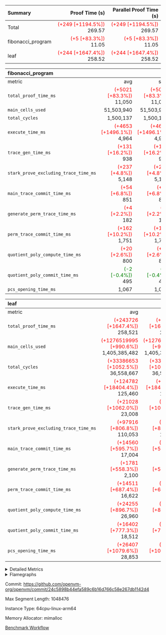 | Summary | Proof Time (s) | Parallel Proof Time (s) |
|:---|---:|---:|
| Total | <span style='color: red'>(+249 [+1194.5%])</span> 269.57 | <span style='color: red'>(+249 [+1194.5%])</span> 269.57 |
| fibonacci_program | <span style='color: red'>(+5 [+83.3%])</span> 11.05 | <span style='color: red'>(+5 [+83.3%])</span> 11.05 |
| leaf | <span style='color: red'>(+244 [+1647.4%])</span> 258.52 | <span style='color: red'>(+244 [+1647.4%])</span> 258.52 |


| fibonacci_program |||||
|:---|---:|---:|---:|---:|
|metric|avg|sum|max|min|
| `total_proof_time_ms ` | <span style='color: red'>(+5021 [+83.3%])</span> 11,050 | <span style='color: red'>(+5021 [+83.3%])</span> 11,050 | <span style='color: red'>(+5021 [+83.3%])</span> 11,050 | <span style='color: red'>(+5021 [+83.3%])</span> 11,050 |
| `main_cells_used     ` |  51,503,940 |  51,503,940 |  51,503,940 |  51,503,940 |
| `total_cycles        ` |  1,500,137 |  1,500,137 |  1,500,137 |  1,500,137 |
| `execute_time_ms     ` | <span style='color: red'>(+4653 [+1496.1%])</span> 4,964 | <span style='color: red'>(+4653 [+1496.1%])</span> 4,964 | <span style='color: red'>(+4653 [+1496.1%])</span> 4,964 | <span style='color: red'>(+4653 [+1496.1%])</span> 4,964 |
| `trace_gen_time_ms   ` | <span style='color: red'>(+131 [+16.2%])</span> 938 | <span style='color: red'>(+131 [+16.2%])</span> 938 | <span style='color: red'>(+131 [+16.2%])</span> 938 | <span style='color: red'>(+131 [+16.2%])</span> 938 |
| `stark_prove_excluding_trace_time_ms` | <span style='color: red'>(+237 [+4.8%])</span> 5,148 | <span style='color: red'>(+237 [+4.8%])</span> 5,148 | <span style='color: red'>(+237 [+4.8%])</span> 5,148 | <span style='color: red'>(+237 [+4.8%])</span> 5,148 |
| `main_trace_commit_time_ms` | <span style='color: red'>(+54 [+6.8%])</span> 851 | <span style='color: red'>(+54 [+6.8%])</span> 851 | <span style='color: red'>(+54 [+6.8%])</span> 851 | <span style='color: red'>(+54 [+6.8%])</span> 851 |
| `generate_perm_trace_time_ms` | <span style='color: red'>(+4 [+2.2%])</span> 182 | <span style='color: red'>(+4 [+2.2%])</span> 182 | <span style='color: red'>(+4 [+2.2%])</span> 182 | <span style='color: red'>(+4 [+2.2%])</span> 182 |
| `perm_trace_commit_time_ms` | <span style='color: red'>(+162 [+10.2%])</span> 1,751 | <span style='color: red'>(+162 [+10.2%])</span> 1,751 | <span style='color: red'>(+162 [+10.2%])</span> 1,751 | <span style='color: red'>(+162 [+10.2%])</span> 1,751 |
| `quotient_poly_compute_time_ms` | <span style='color: red'>(+20 [+2.6%])</span> 800 | <span style='color: red'>(+20 [+2.6%])</span> 800 | <span style='color: red'>(+20 [+2.6%])</span> 800 | <span style='color: red'>(+20 [+2.6%])</span> 800 |
| `quotient_poly_commit_time_ms` | <span style='color: green'>(-2 [-0.4%])</span> 495 | <span style='color: green'>(-2 [-0.4%])</span> 495 | <span style='color: green'>(-2 [-0.4%])</span> 495 | <span style='color: green'>(-2 [-0.4%])</span> 495 |
| `pcs_opening_time_ms ` |  1,067 |  1,067 |  1,067 |  1,067 |

| leaf |||||
|:---|---:|---:|---:|---:|
|metric|avg|sum|max|min|
| `total_proof_time_ms ` | <span style='color: red'>(+243726 [+1647.4%])</span> 258,521 | <span style='color: red'>(+243726 [+1647.4%])</span> 258,521 | <span style='color: red'>(+243726 [+1647.4%])</span> 258,521 | <span style='color: red'>(+243726 [+1647.4%])</span> 258,521 |
| `main_cells_used     ` | <span style='color: red'>(+1276519995 [+990.6%])</span> 1,405,385,482 | <span style='color: red'>(+1276519995 [+990.6%])</span> 1,405,385,482 | <span style='color: red'>(+1276519995 [+990.6%])</span> 1,405,385,482 | <span style='color: red'>(+1276519995 [+990.6%])</span> 1,405,385,482 |
| `total_cycles        ` | <span style='color: red'>(+33386653 [+1052.5%])</span> 36,558,667 | <span style='color: red'>(+33386653 [+1052.5%])</span> 36,558,667 | <span style='color: red'>(+33386653 [+1052.5%])</span> 36,558,667 | <span style='color: red'>(+33386653 [+1052.5%])</span> 36,558,667 |
| `execute_time_ms     ` | <span style='color: red'>(+124782 [+18404.4%])</span> 125,460 | <span style='color: red'>(+124782 [+18404.4%])</span> 125,460 | <span style='color: red'>(+124782 [+18404.4%])</span> 125,460 | <span style='color: red'>(+124782 [+18404.4%])</span> 125,460 |
| `trace_gen_time_ms   ` | <span style='color: red'>(+21028 [+1062.0%])</span> 23,008 | <span style='color: red'>(+21028 [+1062.0%])</span> 23,008 | <span style='color: red'>(+21028 [+1062.0%])</span> 23,008 | <span style='color: red'>(+21028 [+1062.0%])</span> 23,008 |
| `stark_prove_excluding_trace_time_ms` | <span style='color: red'>(+97916 [+806.8%])</span> 110,053 | <span style='color: red'>(+97916 [+806.8%])</span> 110,053 | <span style='color: red'>(+97916 [+806.8%])</span> 110,053 | <span style='color: red'>(+97916 [+806.8%])</span> 110,053 |
| `main_trace_commit_time_ms` | <span style='color: red'>(+14560 [+595.7%])</span> 17,004 | <span style='color: red'>(+14560 [+595.7%])</span> 17,004 | <span style='color: red'>(+14560 [+595.7%])</span> 17,004 | <span style='color: red'>(+14560 [+595.7%])</span> 17,004 |
| `generate_perm_trace_time_ms` | <span style='color: red'>(+1781 [+558.3%])</span> 2,100 | <span style='color: red'>(+1781 [+558.3%])</span> 2,100 | <span style='color: red'>(+1781 [+558.3%])</span> 2,100 | <span style='color: red'>(+1781 [+558.3%])</span> 2,100 |
| `perm_trace_commit_time_ms` | <span style='color: red'>(+14511 [+687.4%])</span> 16,622 | <span style='color: red'>(+14511 [+687.4%])</span> 16,622 | <span style='color: red'>(+14511 [+687.4%])</span> 16,622 | <span style='color: red'>(+14511 [+687.4%])</span> 16,622 |
| `quotient_poly_compute_time_ms` | <span style='color: red'>(+24255 [+896.7%])</span> 26,960 | <span style='color: red'>(+24255 [+896.7%])</span> 26,960 | <span style='color: red'>(+24255 [+896.7%])</span> 26,960 | <span style='color: red'>(+24255 [+896.7%])</span> 26,960 |
| `quotient_poly_commit_time_ms` | <span style='color: red'>(+16402 [+777.3%])</span> 18,512 | <span style='color: red'>(+16402 [+777.3%])</span> 18,512 | <span style='color: red'>(+16402 [+777.3%])</span> 18,512 | <span style='color: red'>(+16402 [+777.3%])</span> 18,512 |
| `pcs_opening_time_ms ` | <span style='color: red'>(+26407 [+1079.6%])</span> 28,853 | <span style='color: red'>(+26407 [+1079.6%])</span> 28,853 | <span style='color: red'>(+26407 [+1079.6%])</span> 28,853 | <span style='color: red'>(+26407 [+1079.6%])</span> 28,853 |



<details>
<summary>Detailed Metrics</summary>

| group | num_segments | keygen_time_ms | commit_exe_time_ms |
| --- | --- | --- | --- |
| fibonacci_program | 1 | 362 | 5 | 

| group | air_name | quotient_deg | interactions | constraints |
| --- | --- | --- | --- | --- |
| fibonacci_program | AccessAdapterAir<16> | 2 | 5 | 14 | 
| fibonacci_program | AccessAdapterAir<2> | 2 | 5 | 14 | 
| fibonacci_program | AccessAdapterAir<32> | 2 | 5 | 14 | 
| fibonacci_program | AccessAdapterAir<4> | 2 | 5 | 14 | 
| fibonacci_program | AccessAdapterAir<64> | 2 | 5 | 14 | 
| fibonacci_program | AccessAdapterAir<8> | 2 | 5 | 14 | 
| fibonacci_program | BitwiseOperationLookupAir<8> | 2 | 2 | 4 | 
| fibonacci_program | MemoryMerkleAir<8> | 2 | 4 | 40 | 
| fibonacci_program | PersistentBoundaryAir<8> | 2 | 3 | 6 | 
| fibonacci_program | PhantomAir | 2 | 3 | 5 | 
| fibonacci_program | Poseidon2PeripheryAir<BabyBearParameters>, 1> | 2 | 1 | 286 | 
| fibonacci_program | ProgramAir | 1 | 1 | 4 | 
| fibonacci_program | RangeTupleCheckerAir<2> | 1 | 1 | 4 | 
| fibonacci_program | VariableRangeCheckerAir | 1 | 1 | 4 | 
| fibonacci_program | VmAirWrapper<Rv32BaseAluAdapterAir, BaseAluCoreAir<4, 8> | 2 | 19 | 43 | 
| fibonacci_program | VmAirWrapper<Rv32BaseAluAdapterAir, LessThanCoreAir<4, 8> | 2 | 17 | 39 | 
| fibonacci_program | VmAirWrapper<Rv32BaseAluAdapterAir, ShiftCoreAir<4, 8> | 2 | 23 | 90 | 
| fibonacci_program | VmAirWrapper<Rv32BranchAdapterAir, BranchEqualCoreAir<4> | 2 | 11 | 25 | 
| fibonacci_program | VmAirWrapper<Rv32BranchAdapterAir, BranchLessThanCoreAir<4, 8> | 2 | 13 | 41 | 
| fibonacci_program | VmAirWrapper<Rv32CondRdWriteAdapterAir, Rv32JalLuiCoreAir> | 2 | 10 | 22 | 
| fibonacci_program | VmAirWrapper<Rv32HintStoreAdapterAir, Rv32HintStoreCoreAir> | 2 | 15 | 17 | 
| fibonacci_program | VmAirWrapper<Rv32JalrAdapterAir, Rv32JalrCoreAir> | 2 | 16 | 20 | 
| fibonacci_program | VmAirWrapper<Rv32LoadStoreAdapterAir, LoadSignExtendCoreAir<4, 8> | 2 | 18 | 33 | 
| fibonacci_program | VmAirWrapper<Rv32LoadStoreAdapterAir, LoadStoreCoreAir<4> | 2 | 17 | 38 | 
| fibonacci_program | VmAirWrapper<Rv32MultAdapterAir, DivRemCoreAir<4, 8> | 2 | 25 | 88 | 
| fibonacci_program | VmAirWrapper<Rv32MultAdapterAir, MulHCoreAir<4, 8> | 2 | 24 | 38 | 
| fibonacci_program | VmAirWrapper<Rv32MultAdapterAir, MultiplicationCoreAir<4, 8> | 2 | 19 | 26 | 
| fibonacci_program | VmAirWrapper<Rv32RdWriteAdapterAir, Rv32AuipcCoreAir> | 2 | 11 | 15 | 
| fibonacci_program | VmConnectorAir | 2 | 3 | 9 | 
| leaf | AccessAdapterAir<2> | 4 | 5 | 12 | 
| leaf | AccessAdapterAir<4> | 4 | 5 | 12 | 
| leaf | AccessAdapterAir<8> | 4 | 5 | 12 | 
| leaf | FriReducedOpeningAir | 4 | 35 | 59 | 
| leaf | NativePoseidon2Air<BabyBearParameters>, 1> | 4 | 31 | 302 | 
| leaf | PhantomAir | 4 | 3 | 4 | 
| leaf | ProgramAir | 1 | 1 | 4 | 
| leaf | VariableRangeCheckerAir | 1 | 1 | 4 | 
| leaf | VmAirWrapper<BranchNativeAdapterAir, BranchEqualCoreAir<1> | 2 | 11 | 23 | 
| leaf | VmAirWrapper<JalNativeAdapterAir, JalCoreAir> | 4 | 7 | 6 | 
| leaf | VmAirWrapper<NativeAdapterAir<2, 0>, PublicValuesCoreAir> | 4 | 11 | 23 | 
| leaf | VmAirWrapper<NativeAdapterAir<2, 1>, FieldArithmeticCoreAir> | 4 | 15 | 23 | 
| leaf | VmAirWrapper<NativeLoadStoreAdapterAir<1>, NativeLoadStoreCoreAir<1> | 4 | 15 | 24 | 
| leaf | VmAirWrapper<NativeVectorizedAdapterAir<4>, FieldExtensionCoreAir> | 4 | 15 | 23 | 
| leaf | VmConnectorAir | 4 | 3 | 8 | 
| leaf | VolatileBoundaryAir | 4 | 4 | 16 | 

| group | air_name | dsl_ir | idx | opcode | cells_used |
| --- | --- | --- | --- | --- | --- |
| leaf | <BranchNativeAdapterAir,BranchEqualCoreAir<1>> | AssertEqEI | 0 | BNE | 92 | 
| leaf | <BranchNativeAdapterAir,BranchEqualCoreAir<1>> | AssertEqV | 0 | BNE | 24,656 | 
| leaf | <BranchNativeAdapterAir,BranchEqualCoreAir<1>> | AssertEqVI | 0 | BNE | 1,955 | 
| leaf | <BranchNativeAdapterAir,BranchEqualCoreAir<1>> | AssertNeVI | 0 | BEQ | 23 | 
| leaf | <BranchNativeAdapterAir,BranchEqualCoreAir<1>> | For | 0 | BNE | 5,253,591 | 
| leaf | <BranchNativeAdapterAir,BranchEqualCoreAir<1>> | IfEq | 0 | BNE | 20,950,424 | 
| leaf | <BranchNativeAdapterAir,BranchEqualCoreAir<1>> | IfEqI | 0 | BNE | 41,906,345 | 
| leaf | <BranchNativeAdapterAir,BranchEqualCoreAir<1>> | IfNe | 0 | BEQ | 20,950,424 | 
| leaf | <BranchNativeAdapterAir,BranchEqualCoreAir<1>> | IfNeI | 0 | BEQ | 2,300 | 
| leaf | <BranchNativeAdapterAir,BranchEqualCoreAir<1>> | ZipFor | 0 | BNE | 5,743,675 | 
| leaf | <JalNativeAdapterAir,JalCoreAir> |  | 0 | JAL | 10 | 
| leaf | <JalNativeAdapterAir,JalCoreAir> | For | 0 | JAL | 230,160 | 
| leaf | <JalNativeAdapterAir,JalCoreAir> | ZipFor | 0 | JAL | 16,100 | 
| leaf | <NativeAdapterAir<2, 1>,FieldArithmeticCoreAir> | AddEI | 0 | ADD | 54,753,480 | 
| leaf | <NativeAdapterAir<2, 1>,FieldArithmeticCoreAir> | AddFI | 0 | ADD | 54,659,280 | 
| leaf | <NativeAdapterAir<2, 1>,FieldArithmeticCoreAir> | AddV | 0 | ADD | 59,400 | 
| leaf | <NativeAdapterAir<2, 1>,FieldArithmeticCoreAir> | AddVI | 0 | ADD | 138,433,770 | 
| leaf | <NativeAdapterAir<2, 1>,FieldArithmeticCoreAir> | Alloc | 0 | ADD | 1,424,970 | 
| leaf | <NativeAdapterAir<2, 1>,FieldArithmeticCoreAir> | Alloc | 0 | MUL | 741,600 | 
| leaf | <NativeAdapterAir<2, 1>,FieldArithmeticCoreAir> | For | 0 | ADD | 6,162,030 | 
| leaf | <NativeAdapterAir<2, 1>,FieldArithmeticCoreAir> | LoadF | 0 | ADD | 27,336,930 | 
| leaf | <NativeAdapterAir<2, 1>,FieldArithmeticCoreAir> | LoadF | 0 | MUL | 7,290 | 
| leaf | <NativeAdapterAir<2, 1>,FieldArithmeticCoreAir> | LoadHeapPtr | 0 | ADD | 30 | 
| leaf | <NativeAdapterAir<2, 1>,FieldArithmeticCoreAir> | LoadV | 0 | ADD | 13,760,520 | 
| leaf | <NativeAdapterAir<2, 1>,FieldArithmeticCoreAir> | LoadV | 0 | MUL | 13,758,420 | 
| leaf | <NativeAdapterAir<2, 1>,FieldArithmeticCoreAir> | MulEF | 0 | MUL | 2,400 | 
| leaf | <NativeAdapterAir<2, 1>,FieldArithmeticCoreAir> | MulF | 0 | MUL | 2,730 | 
| leaf | <NativeAdapterAir<2, 1>,FieldArithmeticCoreAir> | MulFI | 0 | MUL | 600 | 
| leaf | <NativeAdapterAir<2, 1>,FieldArithmeticCoreAir> | MulVI | 0 | MUL | 78,660 | 
| leaf | <NativeAdapterAir<2, 1>,FieldArithmeticCoreAir> | StoreF | 0 | ADD | 54,667,410 | 
| leaf | <NativeAdapterAir<2, 1>,FieldArithmeticCoreAir> | StoreF | 0 | MUL | 9,240 | 
| leaf | <NativeAdapterAir<2, 1>,FieldArithmeticCoreAir> | StoreHintWord | 0 | ADD | 6,139,980 | 
| leaf | <NativeAdapterAir<2, 1>,FieldArithmeticCoreAir> | StoreV | 0 | ADD | 37,110 | 
| leaf | <NativeAdapterAir<2, 1>,FieldArithmeticCoreAir> | StoreV | 0 | MUL | 34,800 | 
| leaf | <NativeAdapterAir<2, 1>,FieldArithmeticCoreAir> | SubV | 0 | SUB | 600 | 
| leaf | <NativeAdapterAir<2, 1>,FieldArithmeticCoreAir> | SubVI | 0 | SUB | 27,326,640 | 
| leaf | <NativeAdapterAir<2, 1>,FieldArithmeticCoreAir> | UnsafeCastVF | 0 | ADD | 600 | 
| leaf | <NativeAdapterAir<2, 1>,FieldArithmeticCoreAir> | ZipFor | 0 | ADD | 14,274,960 | 
| leaf | <NativeLoadStoreAdapterAir<1>,NativeLoadStoreCoreAir<1>> |  | 0 | STOREW | 31 | 
| leaf | <NativeLoadStoreAdapterAir<1>,NativeLoadStoreCoreAir<1>> | AddEFFI | 0 | LOADW | 28,237,528 | 
| leaf | <NativeLoadStoreAdapterAir<1>,NativeLoadStoreCoreAir<1>> | AddEFFI | 0 | STOREW | 84,712,584 | 
| leaf | <NativeLoadStoreAdapterAir<1>,NativeLoadStoreCoreAir<1>> | Alloc | 0 | LOADW | 1,472,469 | 
| leaf | <NativeLoadStoreAdapterAir<1>,NativeLoadStoreCoreAir<1>> | For | 0 | LOADW | 1,364 | 
| leaf | <NativeLoadStoreAdapterAir<1>,NativeLoadStoreCoreAir<1>> | For | 0 | STOREW | 712,132 | 
| leaf | <NativeLoadStoreAdapterAir<1>,NativeLoadStoreCoreAir<1>> | ImmE | 0 | STOREW | 124 | 
| leaf | <NativeLoadStoreAdapterAir<1>,NativeLoadStoreCoreAir<1>> | ImmF | 0 | STOREW | 4,743 | 
| leaf | <NativeLoadStoreAdapterAir<1>,NativeLoadStoreCoreAir<1>> | ImmV | 0 | STOREW | 98,853,606 | 
| leaf | <NativeLoadStoreAdapterAir<1>,NativeLoadStoreCoreAir<1>> | LoadE | 0 | LOADW | 109,120 | 
| leaf | <NativeLoadStoreAdapterAir<1>,NativeLoadStoreCoreAir<1>> | LoadF | 0 | LOADW | 84,724,116 | 
| leaf | <NativeLoadStoreAdapterAir<1>,NativeLoadStoreCoreAir<1>> | LoadV | 0 | LOADW | 15,024,553 | 
| leaf | <NativeLoadStoreAdapterAir<1>,NativeLoadStoreCoreAir<1>> | MulEI | 0 | STOREW | 112,950,112 | 
| leaf | <NativeLoadStoreAdapterAir<1>,NativeLoadStoreCoreAir<1>> | StoreE | 0 | STOREW | 28,348,880 | 
| leaf | <NativeLoadStoreAdapterAir<1>,NativeLoadStoreCoreAir<1>> | StoreF | 0 | STOREW | 56,493,594 | 
| leaf | <NativeLoadStoreAdapterAir<1>,NativeLoadStoreCoreAir<1>> | StoreHintWord | 0 | SHINTW | 7,050,795 | 
| leaf | <NativeLoadStoreAdapterAir<1>,NativeLoadStoreCoreAir<1>> | StoreV | 0 | STOREW | 1,345,245 | 
| leaf | <NativeLoadStoreAdapterAir<1>,NativeLoadStoreCoreAir<1>> | ZipFor | 0 | LOADW | 49,941 | 
| leaf | <NativeVectorizedAdapterAir<4>,FieldExtensionCoreAir> | AddE | 0 | FE4ADD | 27,327,440 | 
| leaf | <NativeVectorizedAdapterAir<4>,FieldExtensionCoreAir> | MulEI | 0 | BBE4MUL | 36,435,520 | 
| leaf | Arc<BabyBearParameters>, 1> | Poseidon2PermuteBabyBear | 0 | PERM_POS2 | 79,253,520 | 
| leaf | PhantomAir | CT-InitializePcsConst | 0 | PHANTOM | 12 | 
| leaf | PhantomAir | CT-ReadProofsFromInput | 0 | PHANTOM | 12 | 
| leaf | PhantomAir | CT-VerifyProofs | 0 | PHANTOM | 6 | 
| leaf | PhantomAir | CT-stage-c-build-rounds | 0 | PHANTOM | 12 | 
| leaf | PhantomAir | CT-stage-d-verifier-verify | 0 | PHANTOM | 6 | 
| leaf | PhantomAir | CT-stage-d-verify-pcs | 0 | PHANTOM | 6 | 
| leaf | PhantomAir | HintInputVec | 0 | PHANTOM | 136,674 | 

| group | air_name | dsl_ir | opcode | segment | cells_used |
| --- | --- | --- | --- | --- | --- |
| fibonacci_program | <Rv32BaseAluAdapterAir,BaseAluCoreAir<4, 8>> |  | ADD | 0 | 32,401,620 | 
| fibonacci_program | <Rv32BaseAluAdapterAir,BaseAluCoreAir<4, 8>> |  | AND | 0 | 72 | 
| fibonacci_program | <Rv32BaseAluAdapterAir,BaseAluCoreAir<4, 8>> |  | OR | 0 | 36 | 
| fibonacci_program | <Rv32BaseAluAdapterAir,BaseAluCoreAir<4, 8>> |  | SUB | 0 | 144 | 
| fibonacci_program | <Rv32BaseAluAdapterAir,BaseAluCoreAir<4, 8>> |  | XOR | 0 | 72 | 
| fibonacci_program | <Rv32BaseAluAdapterAir,LessThanCoreAir<4, 8>> |  | SLTU | 0 | 11,100,074 | 
| fibonacci_program | <Rv32BaseAluAdapterAir,ShiftCoreAir<4, 8>> |  | SLL | 0 | 106 | 
| fibonacci_program | <Rv32BranchAdapterAir,BranchEqualCoreAir<4>> |  | BEQ | 0 | 2,600,104 | 
| fibonacci_program | <Rv32BranchAdapterAir,BranchEqualCoreAir<4>> |  | BNE | 0 | 2,600,130 | 
| fibonacci_program | <Rv32BranchAdapterAir,BranchLessThanCoreAir<4, 8>> |  | BGEU | 0 | 96 | 
| fibonacci_program | <Rv32BranchAdapterAir,BranchLessThanCoreAir<4, 8>> |  | BLTU | 0 | 64 | 
| fibonacci_program | <Rv32CondRdWriteAdapterAir,Rv32JalLuiCoreAir> |  | JAL | 0 | 1,800,018 | 
| fibonacci_program | <Rv32CondRdWriteAdapterAir,Rv32JalLuiCoreAir> |  | LUI | 0 | 162 | 
| fibonacci_program | <Rv32HintStoreAdapterAir,Rv32HintStoreCoreAir> |  | HINT_STOREW | 0 | 78 | 
| fibonacci_program | <Rv32JalrAdapterAir,Rv32JalrCoreAir> |  | JALR | 0 | 364 | 
| fibonacci_program | <Rv32LoadStoreAdapterAir,LoadStoreCoreAir<4>> |  | LOADW | 0 | 520 | 
| fibonacci_program | <Rv32LoadStoreAdapterAir,LoadStoreCoreAir<4>> |  | STOREW | 0 | 600 | 
| fibonacci_program | <Rv32RdWriteAdapterAir,Rv32AuipcCoreAir> |  | AUIPC | 0 | 168 | 
| fibonacci_program | PhantomAir |  | PHANTOM | 0 | 12 | 

| group | air_name | idx | rows | prep_cols | perm_cols | main_cols | cells |
| --- | --- | --- | --- | --- | --- | --- | --- |
| leaf | AccessAdapterAir<2> | 0 | 16,777,216 |  | 16 | 11 | 452,984,832 | 
| leaf | AccessAdapterAir<4> | 0 | 8,388,608 |  | 16 | 13 | 243,269,632 | 
| leaf | AccessAdapterAir<8> | 0 | 524,288 |  | 16 | 17 | 17,301,504 | 
| leaf | NativePoseidon2Air<BabyBearParameters>, 1> | 0 | 262,144 |  | 36 | 348 | 100,663,296 | 
| leaf | PhantomAir | 0 | 32,768 |  | 8 | 6 | 458,752 | 
| leaf | ProgramAir | 0 | 131,072 |  | 8 | 10 | 2,359,296 | 
| leaf | VariableRangeCheckerAir | 0 | 262,144 | 2 | 8 | 1 | 2,359,296 | 
| leaf | VmAirWrapper<BranchNativeAdapterAir, BranchEqualCoreAir<1> | 0 | 4,194,304 |  | 28 | 23 | 213,909,504 | 
| leaf | VmAirWrapper<JalNativeAdapterAir, JalCoreAir> | 0 | 32,768 |  | 12 | 10 | 720,896 | 
| leaf | VmAirWrapper<NativeAdapterAir<2, 1>, FieldArithmeticCoreAir> | 0 | 16,777,216 |  | 20 | 30 | 838,860,800 | 
| leaf | VmAirWrapper<NativeLoadStoreAdapterAir<1>, NativeLoadStoreCoreAir<1> | 0 | 16,777,216 |  | 20 | 31 | 855,638,016 | 
| leaf | VmAirWrapper<NativeVectorizedAdapterAir<4>, FieldExtensionCoreAir> | 0 | 2,097,152 |  | 20 | 40 | 125,829,120 | 
| leaf | VmConnectorAir | 0 | 2 | 1 | 8 | 4 | 24 | 
| leaf | VolatileBoundaryAir | 0 | 2,097,152 |  | 8 | 11 | 39,845,888 | 

| group | air_name | segment | rows | prep_cols | perm_cols | main_cols | cells |
| --- | --- | --- | --- | --- | --- | --- | --- |
| fibonacci_program | AccessAdapterAir<8> | 0 | 64 |  | 24 | 17 | 2,624 | 
| fibonacci_program | BitwiseOperationLookupAir<8> | 0 | 65,536 | 3 | 8 | 2 | 655,360 | 
| fibonacci_program | MemoryMerkleAir<8> | 0 | 512 |  | 20 | 32 | 26,624 | 
| fibonacci_program | PersistentBoundaryAir<8> | 0 | 64 |  | 12 | 20 | 2,048 | 
| fibonacci_program | PhantomAir | 0 | 2 |  | 12 | 6 | 36 | 
| fibonacci_program | Poseidon2PeripheryAir<BabyBearParameters>, 1> | 0 | 256 |  | 8 | 300 | 78,848 | 
| fibonacci_program | ProgramAir | 0 | 4,096 |  | 8 | 10 | 73,728 | 
| fibonacci_program | RangeTupleCheckerAir<2> | 0 | 524,288 | 2 | 8 | 1 | 4,718,592 | 
| fibonacci_program | VariableRangeCheckerAir | 0 | 262,144 | 2 | 8 | 1 | 2,359,296 | 
| fibonacci_program | VmAirWrapper<Rv32BaseAluAdapterAir, BaseAluCoreAir<4, 8> | 0 | 1,048,576 |  | 80 | 36 | 121,634,816 | 
| fibonacci_program | VmAirWrapper<Rv32BaseAluAdapterAir, LessThanCoreAir<4, 8> | 0 | 524,288 |  | 40 | 37 | 40,370,176 | 
| fibonacci_program | VmAirWrapper<Rv32BaseAluAdapterAir, ShiftCoreAir<4, 8> | 0 | 2 |  | 52 | 53 | 210 | 
| fibonacci_program | VmAirWrapper<Rv32BranchAdapterAir, BranchEqualCoreAir<4> | 0 | 262,144 |  | 48 | 26 | 19,398,656 | 
| fibonacci_program | VmAirWrapper<Rv32BranchAdapterAir, BranchLessThanCoreAir<4, 8> | 0 | 8 |  | 56 | 32 | 704 | 
| fibonacci_program | VmAirWrapper<Rv32CondRdWriteAdapterAir, Rv32JalLuiCoreAir> | 0 | 131,072 |  | 44 | 18 | 8,126,464 | 
| fibonacci_program | VmAirWrapper<Rv32HintStoreAdapterAir, Rv32HintStoreCoreAir> | 0 | 4 |  | 36 | 26 | 248 | 
| fibonacci_program | VmAirWrapper<Rv32JalrAdapterAir, Rv32JalrCoreAir> | 0 | 16 |  | 36 | 28 | 1,024 | 
| fibonacci_program | VmAirWrapper<Rv32LoadStoreAdapterAir, LoadStoreCoreAir<4> | 0 | 32 |  | 72 | 40 | 3,584 | 
| fibonacci_program | VmAirWrapper<Rv32RdWriteAdapterAir, Rv32AuipcCoreAir> | 0 | 16 |  | 28 | 21 | 784 | 
| fibonacci_program | VmConnectorAir | 0 | 2 | 1 | 12 | 4 | 32 | 

| group | chip_name | idx | rows_used |
| --- | --- | --- | --- |
| leaf | <BranchNativeAdapterAir,BranchEqualCoreAir<1>> | 0 | 4,123,195 | 
| leaf | <JalNativeAdapterAir,JalCoreAir> | 0 | 24,627 | 
| leaf | <NativeAdapterAir<2, 1>,FieldArithmeticCoreAir> | 0 | 13,789,115 | 
| leaf | <NativeLoadStoreAdapterAir<1>,NativeLoadStoreCoreAir<1>> | 0 | 16,777,128 | 
| leaf | <NativeVectorizedAdapterAir<4>,FieldExtensionCoreAir> | 0 | 1,594,074 | 
| leaf | AccessAdapter<2> | 0 | 11,841,856 | 
| leaf | AccessAdapter<4> | 0 | 5,920,928 | 
| leaf | AccessAdapter<8> | 0 | 455,482 | 
| leaf | Arc<BabyBearParameters>, 1> | 0 | 227,740 | 
| leaf | Boundary | 0 | 1,641,833 | 
| leaf | PhantomAir | 0 | 22,788 | 
| leaf | ProgramChip | 0 | 90,112 | 
| leaf | VariableRangeCheckerAir | 0 | 262,144 | 
| leaf | VmConnectorAir | 0 | 2 | 

| group | chip_name | segment | rows_used |
| --- | --- | --- | --- |
| fibonacci_program | <Rv32BaseAluAdapterAir,BaseAluCoreAir<4, 8>> | 0 | 900,054 | 
| fibonacci_program | <Rv32BaseAluAdapterAir,LessThanCoreAir<4, 8>> | 0 | 300,002 | 
| fibonacci_program | <Rv32BaseAluAdapterAir,ShiftCoreAir<4, 8>> | 0 | 2 | 
| fibonacci_program | <Rv32BranchAdapterAir,BranchEqualCoreAir<4>> | 0 | 200,009 | 
| fibonacci_program | <Rv32BranchAdapterAir,BranchLessThanCoreAir<4, 8>> | 0 | 5 | 
| fibonacci_program | <Rv32CondRdWriteAdapterAir,Rv32JalLuiCoreAir> | 0 | 100,010 | 
| fibonacci_program | <Rv32HintStoreAdapterAir,Rv32HintStoreCoreAir> | 0 | 3 | 
| fibonacci_program | <Rv32JalrAdapterAir,Rv32JalrCoreAir> | 0 | 13 | 
| fibonacci_program | <Rv32LoadStoreAdapterAir,LoadStoreCoreAir<4>> | 0 | 28 | 
| fibonacci_program | <Rv32RdWriteAdapterAir,Rv32AuipcCoreAir> | 0 | 9 | 
| fibonacci_program | AccessAdapter<8> | 0 | 36 | 
| fibonacci_program | Arc<BabyBearParameters>, 1> | 0 | 228 | 
| fibonacci_program | BitwiseOperationLookupAir<8> | 0 | 65,536 | 
| fibonacci_program | Boundary | 0 | 36 | 
| fibonacci_program | Merkle | 0 | 280 | 
| fibonacci_program | PhantomAir | 0 | 2 | 
| fibonacci_program | ProgramChip | 0 | 3,275 | 
| fibonacci_program | RangeTupleCheckerAir<2> | 0 | 524,288 | 
| fibonacci_program | VariableRangeCheckerAir | 0 | 262,144 | 
| fibonacci_program | VmConnectorAir | 0 | 2 | 

| group | dsl_ir | idx | opcode | frequency |
| --- | --- | --- | --- | --- |
| leaf |  | 0 | JAL | 1 | 
| leaf |  | 0 | STOREW | 2 | 
| leaf | AddE | 0 | FE4ADD | 683,186 | 
| leaf | AddEFFI | 0 | LOADW | 910,888 | 
| leaf | AddEFFI | 0 | STOREW | 2,732,664 | 
| leaf | AddEI | 0 | ADD | 1,825,116 | 
| leaf | AddFI | 0 | ADD | 1,821,976 | 
| leaf | AddV | 0 | ADD | 1,980 | 
| leaf | AddVI | 0 | ADD | 4,614,459 | 
| leaf | Alloc | 0 | ADD | 47,499 | 
| leaf | Alloc | 0 | LOADW | 47,499 | 
| leaf | Alloc | 0 | MUL | 24,720 | 
| leaf | AssertEqEI | 0 | BNE | 4 | 
| leaf | AssertEqV | 0 | BNE | 1,072 | 
| leaf | AssertEqVI | 0 | BNE | 85 | 
| leaf | AssertNeVI | 0 | BEQ | 1 | 
| leaf | CT-InitializePcsConst | 0 | PHANTOM | 2 | 
| leaf | CT-ReadProofsFromInput | 0 | PHANTOM | 2 | 
| leaf | CT-VerifyProofs | 0 | PHANTOM | 1 | 
| leaf | CT-stage-c-build-rounds | 0 | PHANTOM | 2 | 
| leaf | CT-stage-d-verifier-verify | 0 | PHANTOM | 1 | 
| leaf | CT-stage-d-verify-pcs | 0 | PHANTOM | 1 | 
| leaf | For | 0 | ADD | 205,401 | 
| leaf | For | 0 | BNE | 228,417 | 
| leaf | For | 0 | JAL | 23,016 | 
| leaf | For | 0 | LOADW | 44 | 
| leaf | For | 0 | STOREW | 22,972 | 
| leaf | HintInputVec | 0 | PHANTOM | 22,779 | 
| leaf | IfEq | 0 | BNE | 910,888 | 
| leaf | IfEqI | 0 | BNE | 1,822,015 | 
| leaf | IfNe | 0 | BEQ | 910,888 | 
| leaf | IfNeI | 0 | BEQ | 100 | 
| leaf | ImmE | 0 | STOREW | 4 | 
| leaf | ImmF | 0 | STOREW | 153 | 
| leaf | ImmV | 0 | STOREW | 3,188,826 | 
| leaf | LoadE | 0 | LOADW | 3,520 | 
| leaf | LoadF | 0 | ADD | 911,231 | 
| leaf | LoadF | 0 | LOADW | 2,733,036 | 
| leaf | LoadF | 0 | MUL | 243 | 
| leaf | LoadHeapPtr | 0 | ADD | 1 | 
| leaf | LoadV | 0 | ADD | 458,684 | 
| leaf | LoadV | 0 | LOADW | 484,663 | 
| leaf | LoadV | 0 | MUL | 458,614 | 
| leaf | MulEF | 0 | MUL | 80 | 
| leaf | MulEI | 0 | BBE4MUL | 910,888 | 
| leaf | MulEI | 0 | STOREW | 3,643,552 | 
| leaf | MulF | 0 | MUL | 91 | 
| leaf | MulFI | 0 | MUL | 20 | 
| leaf | MulVI | 0 | MUL | 2,622 | 
| leaf | Poseidon2PermuteBabyBear | 0 | PERM_POS2 | 227,740 | 
| leaf | StoreE | 0 | STOREW | 914,480 | 
| leaf | StoreF | 0 | ADD | 1,822,247 | 
| leaf | StoreF | 0 | MUL | 308 | 
| leaf | StoreF | 0 | STOREW | 1,822,374 | 
| leaf | StoreHintWord | 0 | ADD | 204,666 | 
| leaf | StoreHintWord | 0 | SHINTW | 227,445 | 
| leaf | StoreV | 0 | ADD | 1,237 | 
| leaf | StoreV | 0 | MUL | 1,160 | 
| leaf | StoreV | 0 | STOREW | 43,395 | 
| leaf | SubV | 0 | SUB | 20 | 
| leaf | SubVI | 0 | SUB | 910,888 | 
| leaf | UnsafeCastVF | 0 | ADD | 20 | 
| leaf | ZipFor | 0 | ADD | 475,832 | 
| leaf | ZipFor | 0 | BNE | 249,725 | 
| leaf | ZipFor | 0 | JAL | 1,610 | 
| leaf | ZipFor | 0 | LOADW | 1,611 | 

| group | dsl_ir | opcode | segment | frequency |
| --- | --- | --- | --- | --- |
| fibonacci_program |  | ADD | 0 | 900,045 | 
| fibonacci_program |  | AND | 0 | 2 | 
| fibonacci_program |  | AUIPC | 0 | 9 | 
| fibonacci_program |  | BEQ | 0 | 100,004 | 
| fibonacci_program |  | BGEU | 0 | 3 | 
| fibonacci_program |  | BLTU | 0 | 2 | 
| fibonacci_program |  | BNE | 0 | 100,005 | 
| fibonacci_program |  | HINT_STOREW | 0 | 3 | 
| fibonacci_program |  | JAL | 0 | 100,001 | 
| fibonacci_program |  | JALR | 0 | 13 | 
| fibonacci_program |  | LOADW | 0 | 13 | 
| fibonacci_program |  | LUI | 0 | 9 | 
| fibonacci_program |  | OR | 0 | 1 | 
| fibonacci_program |  | PHANTOM | 0 | 2 | 
| fibonacci_program |  | SLL | 0 | 2 | 
| fibonacci_program |  | SLTU | 0 | 300,002 | 
| fibonacci_program |  | STOREW | 0 | 15 | 
| fibonacci_program |  | SUB | 0 | 4 | 
| fibonacci_program |  | XOR | 0 | 2 | 

| group | idx | trace_gen_time_ms | total_proof_time_ms | total_cycles | total_cells | stark_prove_excluding_trace_time_ms | quotient_poly_compute_time_ms | quotient_poly_commit_time_ms | perm_trace_commit_time_ms | pcs_opening_time_ms | main_trace_commit_time_ms | main_cells_used | generate_perm_trace_time_ms | execute_time_ms |
| --- | --- | --- | --- | --- | --- | --- | --- | --- | --- | --- | --- | --- | --- | --- |
| leaf | 0 | 23,008 | 258,521 | 36,558,667 | 2,894,200,856 | 110,053 | 26,960 | 18,512 | 16,622 | 28,853 | 17,004 | 1,405,385,482 | 2,100 | 125,460 | 

| group | segment | trace_gen_time_ms | total_proof_time_ms | total_cycles | total_cells | stark_prove_excluding_trace_time_ms | quotient_poly_compute_time_ms | quotient_poly_commit_time_ms | perm_trace_commit_time_ms | pcs_opening_time_ms | main_trace_commit_time_ms | main_cells_used | generate_perm_trace_time_ms | execute_time_ms |
| --- | --- | --- | --- | --- | --- | --- | --- | --- | --- | --- | --- | --- | --- | --- |
| fibonacci_program | 0 | 938 | 11,050 | 1,500,137 | 197,453,854 | 5,148 | 800 | 495 | 1,751 | 1,067 | 851 | 51,503,940 | 182 | 4,964 | 

</details>


<details>
<summary>Flamegraphs</summary>

[![](https://openvm-public-data-sandbox-us-east-1.s3.us-east-1.amazonaws.com/benchmark/github/flamegraphs/24c5898b44efa589c6b16d766c58e267db1142d4/fibonacci-24c5898b44efa589c6b16d766c58e267db1142d4-fibonacci_program.dsl_ir.opcode.air_name.cells_used.reverse.svg)](https://openvm-public-data-sandbox-us-east-1.s3.us-east-1.amazonaws.com/benchmark/github/flamegraphs/24c5898b44efa589c6b16d766c58e267db1142d4/fibonacci-24c5898b44efa589c6b16d766c58e267db1142d4-fibonacci_program.dsl_ir.opcode.air_name.cells_used.reverse.svg)
[![](https://openvm-public-data-sandbox-us-east-1.s3.us-east-1.amazonaws.com/benchmark/github/flamegraphs/24c5898b44efa589c6b16d766c58e267db1142d4/fibonacci-24c5898b44efa589c6b16d766c58e267db1142d4-fibonacci_program.dsl_ir.opcode.air_name.cells_used.svg)](https://openvm-public-data-sandbox-us-east-1.s3.us-east-1.amazonaws.com/benchmark/github/flamegraphs/24c5898b44efa589c6b16d766c58e267db1142d4/fibonacci-24c5898b44efa589c6b16d766c58e267db1142d4-fibonacci_program.dsl_ir.opcode.air_name.cells_used.svg)
[![](https://openvm-public-data-sandbox-us-east-1.s3.us-east-1.amazonaws.com/benchmark/github/flamegraphs/24c5898b44efa589c6b16d766c58e267db1142d4/fibonacci-24c5898b44efa589c6b16d766c58e267db1142d4-fibonacci_program.dsl_ir.opcode.frequency.reverse.svg)](https://openvm-public-data-sandbox-us-east-1.s3.us-east-1.amazonaws.com/benchmark/github/flamegraphs/24c5898b44efa589c6b16d766c58e267db1142d4/fibonacci-24c5898b44efa589c6b16d766c58e267db1142d4-fibonacci_program.dsl_ir.opcode.frequency.reverse.svg)
[![](https://openvm-public-data-sandbox-us-east-1.s3.us-east-1.amazonaws.com/benchmark/github/flamegraphs/24c5898b44efa589c6b16d766c58e267db1142d4/fibonacci-24c5898b44efa589c6b16d766c58e267db1142d4-fibonacci_program.dsl_ir.opcode.frequency.svg)](https://openvm-public-data-sandbox-us-east-1.s3.us-east-1.amazonaws.com/benchmark/github/flamegraphs/24c5898b44efa589c6b16d766c58e267db1142d4/fibonacci-24c5898b44efa589c6b16d766c58e267db1142d4-fibonacci_program.dsl_ir.opcode.frequency.svg)
[![](https://openvm-public-data-sandbox-us-east-1.s3.us-east-1.amazonaws.com/benchmark/github/flamegraphs/24c5898b44efa589c6b16d766c58e267db1142d4/fibonacci-24c5898b44efa589c6b16d766c58e267db1142d4-leaf.dsl_ir.opcode.air_name.cells_used.reverse.svg)](https://openvm-public-data-sandbox-us-east-1.s3.us-east-1.amazonaws.com/benchmark/github/flamegraphs/24c5898b44efa589c6b16d766c58e267db1142d4/fibonacci-24c5898b44efa589c6b16d766c58e267db1142d4-leaf.dsl_ir.opcode.air_name.cells_used.reverse.svg)
[![](https://openvm-public-data-sandbox-us-east-1.s3.us-east-1.amazonaws.com/benchmark/github/flamegraphs/24c5898b44efa589c6b16d766c58e267db1142d4/fibonacci-24c5898b44efa589c6b16d766c58e267db1142d4-leaf.dsl_ir.opcode.air_name.cells_used.svg)](https://openvm-public-data-sandbox-us-east-1.s3.us-east-1.amazonaws.com/benchmark/github/flamegraphs/24c5898b44efa589c6b16d766c58e267db1142d4/fibonacci-24c5898b44efa589c6b16d766c58e267db1142d4-leaf.dsl_ir.opcode.air_name.cells_used.svg)
[![](https://openvm-public-data-sandbox-us-east-1.s3.us-east-1.amazonaws.com/benchmark/github/flamegraphs/24c5898b44efa589c6b16d766c58e267db1142d4/fibonacci-24c5898b44efa589c6b16d766c58e267db1142d4-leaf.dsl_ir.opcode.frequency.reverse.svg)](https://openvm-public-data-sandbox-us-east-1.s3.us-east-1.amazonaws.com/benchmark/github/flamegraphs/24c5898b44efa589c6b16d766c58e267db1142d4/fibonacci-24c5898b44efa589c6b16d766c58e267db1142d4-leaf.dsl_ir.opcode.frequency.reverse.svg)
[![](https://openvm-public-data-sandbox-us-east-1.s3.us-east-1.amazonaws.com/benchmark/github/flamegraphs/24c5898b44efa589c6b16d766c58e267db1142d4/fibonacci-24c5898b44efa589c6b16d766c58e267db1142d4-leaf.dsl_ir.opcode.frequency.svg)](https://openvm-public-data-sandbox-us-east-1.s3.us-east-1.amazonaws.com/benchmark/github/flamegraphs/24c5898b44efa589c6b16d766c58e267db1142d4/fibonacci-24c5898b44efa589c6b16d766c58e267db1142d4-leaf.dsl_ir.opcode.frequency.svg)

</details>

Commit: https://github.com/openvm-org/openvm/commit/24c5898b44efa589c6b16d766c58e267db1142d4

Max Segment Length: 1048476

Instance Type: 64cpu-linux-arm64

Memory Allocator: mimalloc

[Benchmark Workflow](https://github.com/openvm-org/openvm/actions/runs/12681763137)
